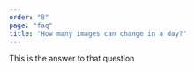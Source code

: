 ```yaml
---
order: "8"
page: "faq"
title: "How many images can change in a day?"
---
```


This is the answer to that question